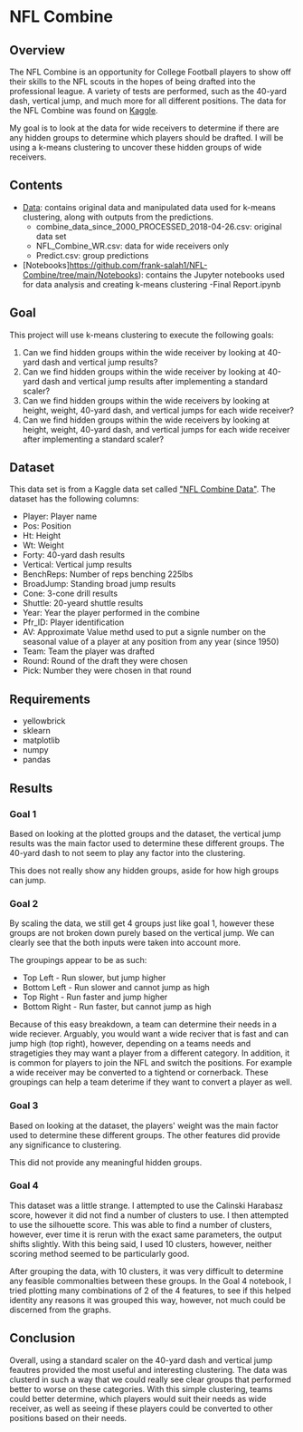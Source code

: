 # NFL Combine
 
## Overview

The NFL Combine is an opportunity for College Football players to show off their skills to the NFL scouts in the hopes of being drafted into the professional league.  A variety of tests are performed, such as the 40-yard dash, vertical jump, and much more for all different positions.  The data for the NFL Combine was found on [Kaggle](https://www.kaggle.com/savvastj/nfl-combine-data).

My goal is to look at the data for wide receivers to determine if there are any hidden groups to determine which players should be drafted.  I will be using a k-means clustering to uncover these hidden groups of wide receivers.

## Contents
- [Data](https://github.com/frank-salah1/NFL-Combine/tree/main/Data): contains original data and manipulated data used for k-means clustering, along with outputs from the predictions.
  - combine_data_since_2000_PROCESSED_2018-04-26.csv: original data set
  - NFL_Combine_WR.csv: data for wide receivers only
  - Predict.csv: group predictions
- [Notebooks]https://github.com/frank-salah1/NFL-Combine/tree/main/Notebooks): contains the Jupyter notebooks used for data analysis and creating k-means clustering
-Final Report.ipynb

## Goal

This project will use k-means clustering to execute the following goals:

1) Can we find hidden groups within the wide receiver by looking at 40-yard dash and vertical jump results?
2) Can we find hidden groups within the wide receiver by looking at 40-yard dash and vertical jump results after implementing a standard scaler?
3) Can we find hidden groups within the wide receivers by looking at height, weight, 40-yard dash, and vertical jumps for each wide receiver?
4) Can we find hidden groups within the wide receivers by looking at height, weight, 40-yard dash, and vertical jumps for each wide receiver after implementing a standard scaler?


## Dataset

This data set is from a Kaggle data set called ["NFL Combine Data"](https://www.kaggle.com/savvastj/nfl-combine-data).  The dataset has the following columns:

- Player: Player name
- Pos: Position
- Ht: Height
- Wt: Weight
- Forty: 40-yard dash results
- Vertical: Vertical jump results
- BenchReps: Number of reps benching 225lbs
- BroadJump: Standing broad jump results
- Cone: 3-cone drill results
- Shuttle: 20-yeard shuttle results
- Year: Year the player performed in the combine
- Pfr_ID: Player identification
- AV: Approximate Value methd used to put a signle number on the seasonal value of a player at any position from any year (since 1950)
- Team: Team the player was drafted
- Round: Round of the draft they were chosen
- Pick: Number they were chosen in that round 

## Requirements
- yellowbrick
- sklearn
- matplotlib
- numpy
- pandas

## Results

### Goal 1

Based on looking at the plotted groups and the dataset, the vertical jump results was the main factor used to determine these different groups.  The 40-yard dash to not seem to play any factor into the clustering.

This does not really show any hidden groups, aside for how high groups can jump.

### Goal 2

By scaling the data, we still get 4 groups just like goal 1, however these groups are not broken down purely based on the vertical jump.  We can clearly see that the both inputs were taken into account more.  

The groupings appear to be as such:

- Top Left - Run slower, but jump higher
- Bottom Left - Run slower and cannot jump as high
- Top Right - Run faster and jump higher
- Bottom Right - Run faster, but cannot jump as high

Because of this easy breakdown, a team can determine their needs in a wide reciever.  Arguably, you would want a wide reciver that is fast and can jump high (top right), however, depending on a teams needs and stragetigies they may want a player from a different category.  In addition, it is common for players to join the NFL and switch the positions.  For example a wide receiver may be converted to a tightend or cornerback.  These groupings can help a team deterime if they want to convert a player as well.

### Goal 3

Based on looking at the dataset, the players' weight  was the main factor used to determine these different groups.  The other features did provide any significance to clustering.

This did not provide any meaningful hidden groups.

### Goal 4

This dataset was a little strange.  I attempted to use the Calinski Harabasz score, however it did not find a number of clusters to use.  I then attempted to use the silhouette score.  This was able to find a number of clusters, however, ever time it is rerun with the exact same parameters, the output shifts slightly.  With this being said, I used 10 clusters, however, neither scoring method seemed to be particularly good.

After grouping the data, with 10 clusters, it was very difficult to determine any feasible commonalties between these groups.  In the Goal 4 notebook, I tried plotting many combinations of 2 of the 4 features, to see if this helped identity any reasons it was grouped this way, however, not much could be discerned from the graphs.

## Conclusion

Overall, using a standard scaler on the 40-yard dash and vertical jump feautres provided the most useful and interesting clustering.  The data was clusterd in such a way that we could really see clear groups that performed better to worse on these categories.  With this simple clustering, teams could better determine, which players would suit their needs as wide receiver, as well as seeing if these players could be converted to other positions based on their needs.
